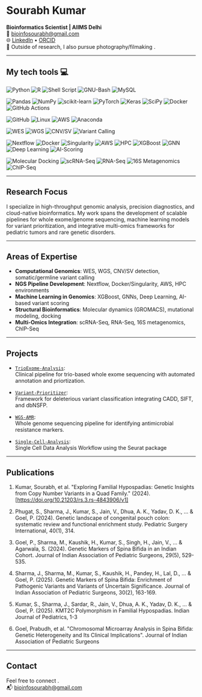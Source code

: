 # Sourabh Kumar

**Bioinformatics Scientist | AIIMS Delhi**  
📧 bioinfosourabh@gmail.com  
🌐 [LinkedIn](https://linkedin.com/in/sourabh-kumar-bioinfo)  • [ORCID](https://orcid.org/)  
📸 Outside of research, I also pursue photography/filmaking .

---

## My tech tools 💻

![Python](https://img.shields.io/badge/python-3670A0?style=flat-square&logo=python&logoColor=ffdd54)
![R](https://img.shields.io/badge/r-%23276DC3.svg?style=flat-square&logo=r&logoColor=white)
![Shell Script](https://img.shields.io/badge/shell_script-%23121011.svg?style=flat-square&logo=gnu-bash&logoColor=white)
![GNU-Bash](https://img.shields.io/badge/GNU%20Bash-4EAA25?style=flat-square&logo=GNU%20Bash&logoColor=white)
![MySQL](https://img.shields.io/badge/mysql-%2300f.svg?style=flat-square&logo=mysql&logoColor=white)

![Pandas](https://img.shields.io/badge/pandas-%23150458.svg?style=flat-square&logo=pandas&logoColor=white)
![NumPy](https://img.shields.io/badge/numpy-%23013243.svg?style=flat-square&logo=numpy&logoColor=white)
![scikit-learn](https://img.shields.io/badge/scikit--learn-%23F7931E.svg?style=flat-square&logo=scikit-learn&logoColor=white)
![PyTorch](https://img.shields.io/badge/PyTorch-%23EE4C2C.svg?style=flat-square&logo=PyTorch&logoColor=white)
![Keras](https://img.shields.io/badge/Keras-%23D00000.svg?style=flat-square&logo=Keras&logoColor=white)
![SciPy](https://img.shields.io/badge/SciPy-%230C55A5.svg?style=flat-square&logo=scipy&logoColor=%white)
![Docker](https://img.shields.io/badge/docker-%230db7ed.svg?style=flat-square&logo=docker&logoColor=white)
![GitHub Actions](https://img.shields.io/badge/github%20actions-%232671E5.svg?style=flat-square&logo=githubactions&logoColor=white)

![GitHub](https://img.shields.io/badge/github-%23121011.svg?style=flat-square&logo=github&logoColor=white)
![Linux](https://img.shields.io/badge/Linux-FCC624?style=flat-square&logo=linux&logoColor=black)
![AWS](https://img.shields.io/badge/AWS-%23FF9900.svg?style=flat-square&logo=amazon-aws&logoColor=white)
![Anaconda](https://img.shields.io/badge/Anaconda-%2344A833.svg?style=flat-square&logo=anaconda&logoColor=white)


<!-- 🔬 Computational Genomics -->
![WES](https://img.shields.io/badge/WES-%23007ACC.svg?style=flat-square&logo=data&logoColor=white)
![WGS](https://img.shields.io/badge/WGS-%233776AB.svg?style=flat-square&logo=databricks&logoColor=white)
![CNV/SV](https://img.shields.io/badge/CNV/SV-%2363708A.svg?style=flat-square&logo=chart-bar&logoColor=white)
![Variant Calling](https://img.shields.io/badge/Variant%20Calling-%23965BC3.svg?style=flat-square&logo=microscope&logoColor=white)

<!-- 🧪 NGS Pipeline Development -->
![Nextflow](https://img.shields.io/badge/Nextflow-%2300B5AD.svg?style=flat-square&logo=nextdotjs&logoColor=white)
![Docker](https://img.shields.io/badge/Docker-%230db7ed.svg?style=flat-square&logo=docker&logoColor=white)
![Singularity](https://img.shields.io/badge/Singularity-%232C2255.svg?style=flat-square&logo=linux&logoColor=white)
![AWS](https://img.shields.io/badge/AWS-%23FF9900.svg?style=flat-square&logo=amazon-aws&logoColor=white)
![HPC](https://img.shields.io/badge/HPC-%23007396.svg?style=flat-square&logo=superuser&logoColor=white)
![XGBoost](https://img.shields.io/badge/XGBoost-%23F7931E.svg?style=flat-square&logo=python&logoColor=white)
![GNN](https://img.shields.io/badge/GNN-%236F42C1.svg?style=flat-square&logo=neural&logoColor=white)
![Deep Learning](https://img.shields.io/badge/Deep%20Learning-%23007ACC.svg?style=flat-square&logo=tensorflow&logoColor=white)
![AI-Scoring](https://img.shields.io/badge/AI--based%20Scoring-%23FF2D20.svg?style=flat-square&logo=brain&logoColor=white)

<!-- 🧬 Structural Bioinformatics -->
![Molecular Docking](https://img.shields.io/badge/Docking-%23C779D0.svg?style=flat-square&logo=magnet&logoColor=white)
![scRNA-Seq](https://img.shields.io/badge/scRNA--Seq-%234F4F4F.svg?style=flat-square&logo=networkx&logoColor=white)
![RNA-Seq](https://img.shields.io/badge/RNA--Seq-%234285F4.svg?style=flat-square&logo=rstudio&logoColor=white)
![16S Metagenomics](https://img.shields.io/badge/16S%20Metagenomics-%23009688.svg?style=flat-square&logo=dna&logoColor=white)
![ChIP-Seq](https://img.shields.io/badge/ChIP--Seq-%236278C4.svg?style=flat-square&logo=history&logoColor=white)

--------------------------------------------------------------------------------


## Research Focus

I specialize in high-throughput genomic analysis, precision diagnostics, and cloud-native bioinformatics. My work spans the development of scalable pipelines for whole exome/genome sequencing, machine learning models for variant prioritization, and integrative multi-omics frameworks for pediatric tumors and rare genetic disorders.

---

## Areas of Expertise

- **Computational Genomics**: WES, WGS, CNV/SV detection, somatic/germline variant calling  
- **NGS Pipeline Development**: Nextflow, Docker/Singularity, AWS, HPC environments  
- **Machine Learning in Genomics**: XGBoost, GNNs, Deep Learning, AI-based variant scoring  
- **Structural Bioinformatics**: Molecular dynamics (GROMACS), mutational modeling, docking  
- **Multi-Omics Integration**: scRNA-Seq, RNA-Seq, 16S metagenomics, ChIP-Seq  

---

## Projects

- [`TrioExome-Analysis`](https://github.com/bioinfosourabh/TrioExome-Analysis):  
  Clinical pipeline for trio-based whole exome sequencing with automated annotation and priortization.

- [`Variant-Prioritizer`](https://github.com/bioinfosourabh/Variant-Prioritizer):  
  Framework for deleterious variant classification integrating CADD, SIFT, and dbNSFP.

- [`WGS-AMR`](https://github.com/bioinfosourabh/WGS-AMR-Ecoli):  
  Whole genome sequencing pipeline for identifying antimicrobial resistance markers.

- [`Single-Cell-Analysis`](https://github.com/bioinfosourabh/Single-Cell-Analysis):  
  Single Cell Data Analysis Workflow using the Seurat package



---

## Publications

1.	Kumar, Sourabh, et al. "Exploring Familial Hypospadias: Genetic Insights from Copy Number Variants in a Quad Family." (2024). [https://doi.org/10.21203/rs.3.rs-4843906/v1]

2.	Phugat, S., Sharma, J., Kumar, S., Jain, V., Dhua, A. K., Yadav, D. K., ... & Goel, P. (2024). Genetic landscape of congenital pouch colon: systematic review and functional enrichment study. Pediatric Surgery International, 40(1), 314.

3.	Goel, P., Sharma, M., Kaushik, H., Kumar, S., Singh, H., Jain, V., ... & Agarwala, S. (2024). Genetic Markers of Spina Bifida in an Indian Cohort. Journal of Indian Association of Pediatric Surgeons, 29(5), 529-535.

4.	Sharma, J., Sharma, M., Kumar, S., Kaushik, H., Pandey, H., Lal, D., ... & Goel, P. (2025). Genetic Markers of Spina Bifida: Enrichment of Pathogenic Variants and Variants of Uncertain Significance. Journal of Indian Association of Pediatric Surgeons, 30(2), 163-169.

5.	Kumar, S., Sharma, J., Sardar, R., Jain, V., Dhua, A. K., Yadav, D. K., ... & Goel, P. (2025). KMT2C Polymorphism in Familial Hypospadias. Indian Journal of Pediatrics, 1-3

6.	Goel, Prabudh, et al. "Chromosomal Microarray Analysis in Spina Bifida: Genetic Heterogeneity and Its Clinical Implications".  Journal of Indian Association of Pediatric Surgeons
---

## Contact

Feel free to connect .  
📬 bioinfosourabh@gmail.com  
